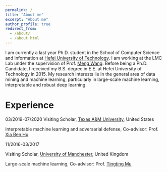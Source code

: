 ```yaml
---
permalink: /
title: "About me"
excerpt: "About me"
author_profile: true
redirect_from: 
  - /about/
  - /about.html
---
```


I am currently a last year Ph.D. student in the School of Computer Science and Information at [Hefei University of Technology](http://en.hfut.edu.cn/). I am working at the LMC Lab under the supervision of Prof. [Meng Wang](https://sites.google.com/view/meng-wang/home). Before being a Ph.D. Candidate, I received my B.S. degree in E.E. at Hefei University of Technology in 2015. My research interests lie in the general area of data mining and machine learning, particularly in large-scale machine learning, interpretable and robust deep learning.

# Experience

03/2019-07/2020
Visiting Scholar, [Texas A&M University](https://www.tamu.edu/), United States 

Interpretable machine learning and adversarial defense, Co-advisor: Prof. [Xia Ben Hu](https://people.engr.tamu.edu/xiahu/index.html)

11/2016-03/2017

Visiting Scholar, [University of Manchester](https://www.manchester.ac.uk/), United Kingdom

Large-scale machine learning, Co-advisor: Prof. [Tingting Mu](https://personalpages.manchester.ac.uk/staff/tingting.mu/Site/About_Me.html)
